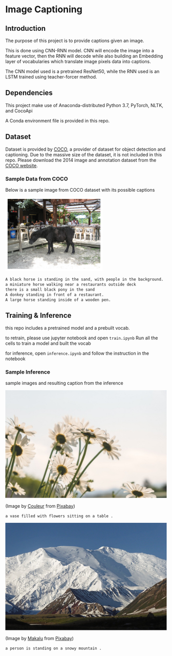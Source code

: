 # Image Captioning

## Introduction

The purpose of this project is to provide captions given an image.

This is done using CNN-RNN model. CNN will encode the image into a feature vector, then the RNN will decode while also building an Embedding layer of vocabularies which translate image pixels data into captions.

The CNN model used is a pretrained ResNet50, while the RNN used is an LSTM trained using teacher-forcer method.

## Dependencies

This project make use of Anaconda-distributed Python 3.7, PyTorch, NLTK, and CocoApi

A Conda environment file is provided in this repo.

## Dataset

Dataset is provided by [COCO](http://cocodataset.org/#home), a provider of dataset for object detection and captioning.
Due to the massive size of the dataset, it is not included in this repo. Please download the 2014 image and annotation dataset from the [COCO website](http://cocodataset.org/#download).

### Sample Data from COCO

Below is a sample image from COCO dataset with its possible captions

![coco_sample_image](images/coco_sample_data_1.png)
```
A black horse is standing in the sand, with people in the background. 
a miniature horse walking near a restaurants outside deck 
there is a small black pony in the sand
A donkey standing in front of a restaurant.
A large horse standing inside of a wooden pen.
```

## Training & Inference

this repo includes a pretrained model and a prebuilt vocab.

to retrain, please use jupyter notebook and open `train.ipynb`
Run all the cells to train a model and built the vocab

for inference, open `inference.ipynb` and follow the instruction in the notebook

### Sample Inference

sample images and resulting caption from the inference



![sample_test](images/sample_test.jpg)

(Image by <a href="https://pixabay.com/users/Couleur-1195798/?utm_source=link-attribution&amp;utm_medium=referral&amp;utm_campaign=image&amp;utm_content=5091308">Couleur</a> from <a href="https://pixabay.com/?utm_source=link-attribution&amp;utm_medium=referral&amp;utm_campaign=image&amp;utm_content=5091308">Pixabay</a>)

```
a vase filled with flowers sitting on a table .
```

![sample_test2](images/sample_test_2.jpg)

(Image by <a href="https://pixabay.com/users/Makalu-680451/?utm_source=link-attribution&amp;utm_medium=referral&amp;utm_campaign=image&amp;utm_content=4767882">Makalu</a> from <a href="https://pixabay.com/?utm_source=link-attribution&amp;utm_medium=referral&amp;utm_campaign=image&amp;utm_content=4767882">Pixabay</a>)

```
a person is standing on a snowy mountain .
```